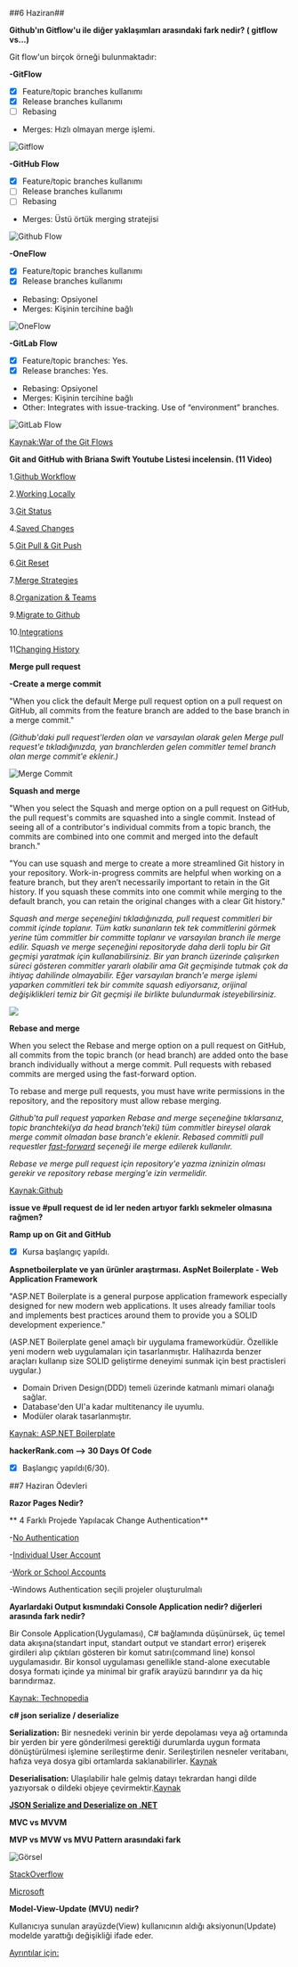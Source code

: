 ##6 Haziran##

**Github'ın Gitflow'u ile diğer yaklaşımları arasındaki fark nedir? ( gitflow vs...)**

Git flow'un birçok örneği bulunmaktadır:

**-GitFlow**

- [x] Feature/topic branches kullanımı
- [x] Release branches kullanımı
- [ ] Rebasing
- Merges: Hızlı olmayan merge işlemi.

![Gitflow](https://iamchuka.com/content/images/2018/05/gitflowimage.png)

**-GitHub Flow**
- [x] Feature/topic branches kullanımı
- [ ] Release branches kullanımı
- [ ] Rebasing
- Merges: Üstü örtük merging stratejisi

![Github Flow](https://user-images.githubusercontent.com/6351798/48032310-63842400-e114-11e8-8db0-06dc0504dcb5.png)

**-OneFlow**
- [x] Feature/topic branches kullanımı
- [x] Release branches kullanımı
- Rebasing: Opsiyonel
- Merges: Kişinin tercihine bağlı

![OneFlow](https://www.endoflineblog.com/img/oneflow/hotfix-branch-merge-final.png)

**-GitLab Flow**
- [x] Feature/topic branches: Yes.
- [x] Release branches: Yes.
- Rebasing: Opsiyonel
- Merges: Kişinin tercihine bağlı
- Other: Integrates with issue-tracking. Use of “environment” branches.

![GitLab Flow](https://miro.medium.com/max/1194/1*Kva1lwE4KCT_fdc6yHeGKQ.png)

[Kaynak:War of the Git Flows](https://dev.to/scottshipp/war-of-the-git-flows-3ec2)



**Git and GitHub with Briana Swift Youtube Listesi incelensin. (11 Video)**

1.[Github Workflow](https://www.youtube.com/watch?v=47E-jcuQz5c&list=PLg7s6cbtAD17Gw5u8644bgKhgRLiJXdX4&index=1)

2.[Working Locally](https://www.youtube.com/watch?v=rBbbOouhI-s&list=PLg7s6cbtAD17Gw5u8644bgKhgRLiJXdX4&index=2)

3.[Git Status](https://www.youtube.com/watch?v=rBbbOouhI-s&list=PLg7s6cbtAD17Gw5u8644bgKhgRLiJXdX4&index=3)

4.[Saved Changes](https://www.youtube.com/watch?v=rBbbOouhI-s&list=PLg7s6cbtAD17Gw5u8644bgKhgRLiJXdX4&index=4)

5.[Git Pull & Git Push](https://www.youtube.com/watch?v=rBbbOouhI-s&list=PLg7s6cbtAD17Gw5u8644bgKhgRLiJXdX4&index=5)

6.[Git Reset](https://www.youtube.com/watch?v=rBbbOouhI-s&list=PLg7s6cbtAD17Gw5u8644bgKhgRLiJXdX4&index=6)

7.[Merge Strategies](https://www.youtube.com/watch?v=rBbbOouhI-s&list=PLg7s6cbtAD17Gw5u8644bgKhgRLiJXdX4&index=7)

8.[Organization & Teams](https://www.youtube.com/watch?v=rBbbOouhI-s&list=PLg7s6cbtAD17Gw5u8644bgKhgRLiJXdX4&index=8)

9.[Migrate to Github](https://www.youtube.com/watch?v=rBbbOouhI-s&list=PLg7s6cbtAD17Gw5u8644bgKhgRLiJXdX4&index=9)

10.[Integrations](https://www.youtube.com/watch?v=rBbbOouhI-s&list=PLg7s6cbtAD17Gw5u8644bgKhgRLiJXdX4&index=10)

11[Changing History](https://www.youtube.com/watch?v=rBbbOouhI-s&list=PLg7s6cbtAD17Gw5u8644bgKhgRLiJXdX4&index=11)

**Merge pull request**
 
 **-Create a merge commit**
 
 "When you click the default Merge pull request option on a pull request on GitHub, all commits from the feature branch are added to the base branch in a merge commit."
 
 *(Github'daki pull request'lerden olan ve varsayılan olarak gelen Merge pull request'e tıkladığınızda, yan branchlerden gelen commitler temel branch olan merge commit'e eklenir.)*
 
 ![Merge Commit](https://help.github.com/assets/images/help/pull_requests/standard-merge-commit-diagram.png)
 
 **Squash and merge**
 
"When you select the Squash and merge option on a pull request on GitHub, the pull request's commits are squashed into a single commit. Instead of seeing all of a contributor's individual commits from a topic branch, the commits are combined into one commit and merged into the default branch."
 
"You can use squash and merge to create a more streamlined Git history in your repository. Work-in-progress commits are helpful when working on a feature branch, but they aren’t necessarily important to retain in the Git history. If you squash these commits into one commit while merging to the default branch, you can retain the original changes with a clear Git history."

*Squash and merge seçeneğini tıkladığınızda, pull request commitleri bir commit içinde toplanır. Tüm katkı sunanların tek tek commitlerini görmek yerine tüm commitler bir committe toplanır ve varsayılan branch ile merge edilir. Squash ve merge seçeneğini repositoryde daha derli toplu bir Git geçmişi yaratmak için kullanabilirsiniz. Bir yan branch üzerinde çalışırken süreci gösteren commitler yararlı olabilir ama Git geçmişinde tutmak çok da ihtiyaç dahilinde olmayabilir. Eğer varsayılan branch'e merge işlemi yaparken commitleri tek bir commite squash ediyorsanız, orijinal değişiklikleri temiz bir Git geçmişi ile birlikte bulundurmak isteyebilirsiniz.*
 
![](https://help.github.com/assets/images/help/pull_requests/commit-squashing-diagram.png)
 
**Rebase and merge**

When you select the Rebase and merge option on a pull request on GitHub, all commits from the topic branch (or head branch) are added onto the base branch individually without a merge commit. Pull requests with rebased commits are merged using the fast-forward option.

To rebase and merge pull requests, you must have write permissions in the repository, and the repository must allow rebase merging.
 
*Github'ta pull request yaparken Rebase and merge seçeneğine tıklarsanız, topic branchteki(ya da head branch'teki) tüm commitler bireysel olarak merge commit olmadan base branch'e eklenir. Rebased commitli pull requestler [fast-forward](https://git-scm.com/docs/git-merge#_fast_forward_merge) seçeneği ile merge edilerek kullanılır.*

*Rebase ve merge pull request için repository'e yazma izninizin olması gerekir ve repository rebase merging'e izin vermelidir.*

[Kaynak:Github](https://help.github.com/en/github/collaborating-with-issues-and-pull-requests/about-pull-request-merges)

 **issue ve #pull request de id ler neden artıyor farklı sekmeler olmasına rağmen?**
 
 
 
 **Ramp up on Git and GitHub**
 
- [X] Kursa başlangıç yapıldı.
 
 
 **Aspnetboilerplate ve yan ürünler araştırması. AspNet Boilerplate - Web Application Framework**
 
"ASP.NET Boilerplate is a general purpose application framework especially designed for new modern web applications. It uses already familiar tools and implements best practices around them to provide you a SOLID development experience."

(ASP.NET Boilerplate genel amaçlı bir uygulama frameworküdür. Özellikle yeni modern web uygulamaları için tasarlanmıştır. Halihazırda benzer araçları kullanıp size SOLID geliştirme deneyimi sunmak için best practisleri uygular.)

- Domain Driven Design(DDD) temeli üzerinde katmanlı mimari olanağı sağlar.
- Database'den UI'a kadar multitenancy ile uyumlu.
- Modüler olarak tasarlanmıştır.

[Kaynak: ASP.NET Boilerplate](https://aspnetboilerplate.com/)
 
 
 **hackerRank.com --> 30 Days Of Code**
 
 - [X] Başlangıç yapıldı(6/30).
 
 
 ##7 Haziran Ödevleri
 
 
**Razor Pages Nedir?**
 
** 4 Farklı Projede Yapılacak Change Authentication**
 
 -[No Authentication](https://github.com/Kodluyoruz51BootcampMVCCore/ii-hafta-odevi-omrfyildiz/tree/master/Authentications/No_Authentication)
 
 -[Individual User Account](https://github.com/Kodluyoruz51BootcampMVCCore/ii-hafta-odevi-omrfyildiz/tree/master/Authentications/Individual%20User%20Account)
 
 -[Work or School Accounts](https://github.com/Kodluyoruz51BootcampMVCCore/ii-hafta-odevi-omrfyildiz/tree/master/Authentications/Work%20or%20School%20Accounts)
 
 -Windows Authentication seçili projeler oluşturulmalı
 
 
 **Ayarlardaki Output kısmındaki Console Application nedir? diğerleri arasında fark nedir?**

Bir Console Application(Uygulaması), C# bağlamında düşünürsek, üç temel data akışına(standart input, standart output ve standart error) erişerek girdileri alıp çıktıları gösteren bir komut satırı(command line) konsol uygulamasıdır. Bir konsol uygulaması genellikle stand-alone executable dosya formatı içinde ya minimal bir grafik arayüzü barındırır ya da hiç barındırmaz.

[Kaynak: Technopedia](https://www.techopedia.com/definition/25593/console-application-c)
 
 **c# json serialize / deserialize**
 
 **Serialization:** Bir nesnedeki verinin bir yerde depolaması veya ağ ortamında bir yerden bir yere gönderilmesi gerektiği durumlarda uygun formata dönüştürülmesi işlemine serileştirme denir. Serileştirilen nesneler veritabanı, hafıza veya dosya gibi ortamlarda saklanabilirler. [Kaynak](https://www.bayramucuncu.com/c-ile-serilestirme-serialization/)
 
 **Deserialisation:** Ulaşılabilir hale gelmiş datayı tekrardan hangi dilde yazıyorsak o dildeki objeye çevirmektir.[Kaynak](https://medium.com/@emrebalcii94/messagepack-nedir-serialize-deserialize-y%C3%B6ntemleri-neden-%C3%B6nemlidir-836a5f85b7b8#:~:text=K%C4%B1saca%20bahsedecek%20olursak%20serialize%20ya,yaz%C4%B1yorsak%20o%20dildeki%20objeye%20%C3%A7evirmektir.)
 
 [**JSON Serialize and Deserialize on .NET**](https://docs.microsoft.com/tr-tr/dotnet/standard/serialization/system-text-json-how-to) 
 
 
 **MVC vs MVVM**
 
 **MVP vs MVW vs MVU Pattern arasındaki fark**
 
 ![Görsel](https://i.stack.imgur.com/Y82D3.png)
 
 [StackOverflow](https://stackoverflow.com/questions/19444431/what-is-difference-between-mvc-mvp-mvvm-design-pattern-in-terms-of-coding-c-s)
 
 [Microsoft](https://docs.microsoft.com/en-gb/archive/blogs/erwinvandervalk/the-difference-between-model-view-viewmodel-and-other-separated-presentation-patterns)
 
 **Model-View-Update (MVU) nedir?**
 
Kullanıcıya sunulan arayüzde(View) kullanıcının aldığı aksiyonun(Update) modelde yarattığı değişikliği ifade eder.
 
[Ayrıntılar için:](https://elmish.github.io/elmish/)
